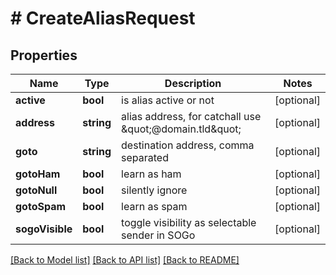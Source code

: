 # # CreateAliasRequest

## Properties

Name | Type | Description | Notes
------------ | ------------- | ------------- | -------------
**active** | **bool** | is alias active or not | [optional]
**address** | **string** | alias address, for catchall use \&quot;@domain.tld\&quot; | [optional]
**goto** | **string** | destination address, comma separated | [optional]
**gotoHam** | **bool** | learn as ham | [optional]
**gotoNull** | **bool** | silently ignore | [optional]
**gotoSpam** | **bool** | learn as spam | [optional]
**sogoVisible** | **bool** | toggle visibility as selectable sender in SOGo | [optional]

[[Back to Model list]](../../README.md#models) [[Back to API list]](../../README.md#endpoints) [[Back to README]](../../README.md)
